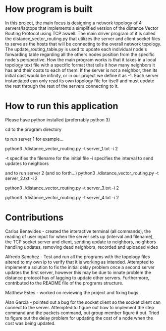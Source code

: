 # How program is built
In this project, the main focus is designing a network topology of 4 servers/laptops that implements a simplified version of the distance Vector Routing Protocol using TCP aswell. The main driver program of it is called the distance_vector_routing.py that utilizes the server and client socket files to serve as the hosts that will be connecting to the overall network topology. The update_routing_table.py is used to update each individual node's forwarding table regarding all the others nodes position from the specific node's perspective. How the main program works is that it takes in a local topology text file with a specific format that tells it how many neighbors it has and their costs to each of them. If the server is not a neighbor, then its initial cost would be infinity, or in our project we define it as -1. Each server instantiated can only read its own topology file for itself and must update the rest through the rest of the servers connecting to it. 
# How to run this application

Please have python installed (preferrably python 3)

cd to the program directory

to run server 1 for example...

python3 ./distance_vector_routing.py -t server_1.txt -i 2

-t <filename> specifies the filename for the initial file
-i <number> specifies the interval to send updates to neighbors

and to run server 2 (and so forth...)
python3 ./distance_vector_routing.py -t server_2.txt -i 2

python3 ./distance_vector_routing.py -t server_3.txt -i 2

python3 ./distance_vector_routing.py -t server_4.txt -i 2

# Contributions

Carlos Benavides - created the interactive terminal (all commands), the reading of user input for when the server sets up (interval and filename), the TCP socket server and client, sending update to neighbors, neighbors handling updates, removing dead neighbors, recorded and uploaded video

Alfredo Sanchez - Test and run all the programs with the topology files altered to my own ip to verify that it is working as intended. Attempted to implement a solution to fix the initial delay problem once a second server updates the first server, however this may be due to innate problem the distance protocol has of lagging to update other servers. Furthermore, contributed to the README file of the programs structure.

Matthew Estes - worked on reviewing the project and fixing bugs.

Alan Garcia - pointed out a bug for the socket client so the socket client can connect to the server. Attempted to figure out how to implement the step command and the packets command, but group member figure it out. Tried to figure out the delay problem for updating the cost of a node when the cost was being updated.
